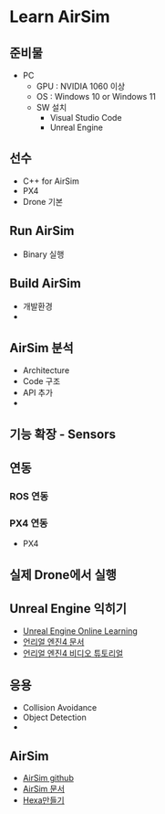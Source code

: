 # Learn AirSim

## 준비물

* PC
  * GPU : NVIDIA 1060 이상
  * OS : Windows 10 or Windows 11
  * SW 설치
    * Visual Studio Code
    * Unreal Engine

## 선수

* C++ for AirSim
* PX4
* Drone 기본

## Run AirSim

* Binary 실행

## Build AirSim

* 개발환경
* 

## AirSim 분석

* Architecture
* Code 구조
* API 추가
* 

## 기능 확장 - Sensors

## 연동

### ROS 연동

### PX4 연동

* PX4

## 실제 Drone에서 실행


## Unreal Engine 익히기

* [Unreal Engine Online Learning](https://academy.unrealengine.com/)
* [언리얼 엔진4 문서](http://api.unrealengine.com/KOR/)
* [언리얼 엔진4 비디오 튜토리얼](https://cafe.naver.com/unrealenginekr/735)

## 응용

* Collision Avoidance
* Object Detection
* 

## AirSim

* [AirSim github](https://github.com/Microsoft/AirSim)
* [AirSim 문서](https://microsoft.github.io/AirSim/)
* [Hexa만들기](https://github.com/Microsoft/AirSim/wiki/hexacopter)
